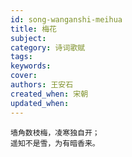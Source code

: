 ```yaml
---
id: song-wanganshi-meihua
title: 梅花
subject: 
category: 诗词歌赋
tags: 
keywords: 
cover: 
authors: 王安石
created_when: 宋朝
updated_when: 
---
```


```
墙角数枝梅，凌寒独自开；
遥知不是雪，为有暗香来。
```
